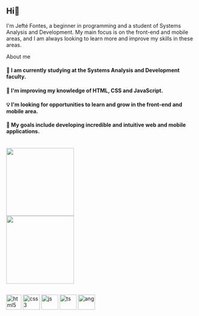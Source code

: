 ## Hi👋
I'm Jefté Fontes, a beginner in programming and a student of Systems Analysis and Development. My main focus is on the front-end and mobile areas, and I am always looking to learn more and improve my skills in these areas.

About me
#### 🔭 I am currently studying at the Systems Analysis and Development faculty.
#### 🌱 I'm improving my knowledge of HTML, CSS and JavaScript.
#### 💡 I'm looking for opportunities to learn and grow in the front-end and mobile area.
#### 🎯 My goals include developing incredible and intuitive web and mobile applications.

<br>

<img height="180em" src="https://github-readme-stats.vercel.app/api?username=JefteFontes&show_icons=true&title_color=f49f1c&icon_color=d8f3dc&text_color=F2BC94&bg_color=030e4f"/>

<br>
<img height="180em" src="https://github-readme-stats.vercel.app/api/top-langs/?username=JefteFontes&layout=compact&langs_count=7&title_color=f49f1c&icon_color=d8f3dc&text_color=F2BC94&bg_color=030e4f"/>

## 
<div style="display: inline_block">
<img align="center" height= 40 width= 40 alt="html5" src="https://cdn.jsdelivr.net/gh/devicons/devicon/icons/html5/html5-plain.svg"/>
<img align="center" height= 40 width= 45 alt="css3" src="https://cdn.jsdelivr.net/gh/devicons/devicon/icons/css3/css3-plain.svg"/>
<img align="center" height= 40 width= 45 alt="js" src="https://cdn.jsdelivr.net/gh/devicons/devicon/icons/javascript/javascript-plain.svg"/>
<img align="center" height= 40 width= 45 alt="ts" src="https://cdn.jsdelivr.net/gh/devicons/devicon/icons/typescript/typescript-original.svg"/>
<img align="center" height= 40 width= 45 alt="ang" src="https://cdn.jsdelivr.net/gh/devicons/devicon@latest/icons/angular/angular-original.svg"/>
</div> 
